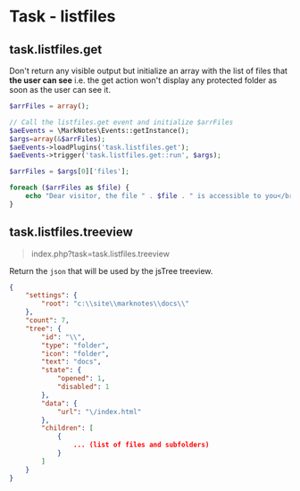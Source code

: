 # Task - listfiles

## task.listfiles.get

Don't return any visible output but initialize an array with the list of files that **the user can see** i.e. the get action won't display any protected folder as soon as the user can see it.

```php
$arrFiles = array();

// Call the listfiles.get event and initialize $arrFiles
$aeEvents = \MarkNotes\Events::getInstance();
$args=array(&$arrFiles);
$aeEvents->loadPlugins('task.listfiles.get');
$aeEvents->trigger('task.listfiles.get::run', $args);

$arrFiles = $args[0]['files'];

foreach ($arrFiles as $file) {
	echo "Dear visitor, the file " . $file . " is accessible to you</br>";
}
```

## task.listfiles.treeview
>index.php?task=task.listfiles.treeview

Return the `json` that will be used by the jsTree treeview.

```json
{
    "settings": {
        "root": "c:\\site\\marknotes\\docs\\"
    },
    "count": 7,
    "tree": {
        "id": "\\",
        "type": "folder",
        "icon": "folder",
        "text": "docs",
        "state": {
            "opened": 1,
            "disabled": 1
        },
        "data": {
            "url": "\/index.html"
        },
        "children": [
            {
				... (list of files and subfolders)
			}
		]
	}
}
```
